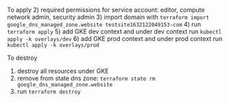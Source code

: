 To apply
2) required permissions for service account: editor, compute network admin, security admin
3) import domain with ``terraform import google_dns_managed_zone.website testsite1632122049153-com``
4) run ```terraform apply```
5) add GKE dev context and under dev context run ```kubectl apply -k overlays/dev``` 
6) add GKE prod context and under prod context run ```kubectl apply -k overlays/prod``` 

To destroy
1) destroy all resources under GKE
2) remove from state dns zone: ```terraform state rm google_dns_managed_zone.website```
3) run ```terraform destroy```